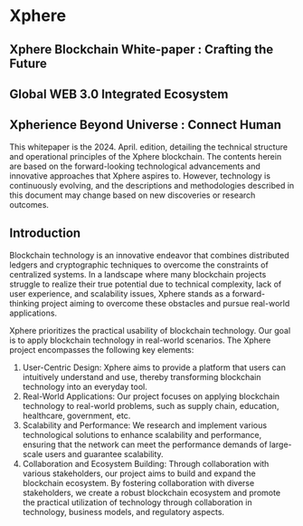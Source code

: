 # Xphere

## Xphere Blockchain White-paper : Crafting the Future&#x20;

## Global WEB 3.0 Integrated Ecosystem

## Xpherience Beyond Universe : Connect Human



This whitepaper is the 2024. April. edition, detailing the technical structure and operational principles of the Xphere blockchain. The contents herein are based on the forward-looking technological advancements and innovative approaches that Xphere aspires to. However, technology is continuously evolving, and the descriptions and methodologies described in this document may change based on new discoveries or research outcomes.



## Introduction

Blockchain technology is an innovative endeavor that combines distributed ledgers and cryptographic techniques to overcome the constraints of centralized systems. In a landscape where many blockchain projects struggle to realize their true potential due to technical complexity, lack of user experience, and scalability issues, Xphere stands as a forward-thinking project aiming to overcome these obstacles and pursue real-world applications.



Xphere prioritizes the practical usability of blockchain technology. Our goal is to apply blockchain technology in real-world scenarios. The Xphere project encompasses the following key elements:



1. User-Centric Design: Xphere aims to provide a platform that users can intuitively understand and use, thereby transforming blockchain technology into an everyday tool.&#x20;
2. Real-World Applications: Our project focuses on applying blockchain technology to real-world problems, such as supply chain, education, healthcare, government, etc.&#x20;
3. Scalability and Performance: We research and implement various technological solutions to enhance scalability and performance, ensuring that the network can meet the performance demands of large-scale users and guarantee scalability.&#x20;
4. Collaboration and Ecosystem Building: Through collaboration with various stakeholders, our project aims to build and expand the blockchain ecosystem. By fostering collaboration with diverse stakeholders, we create a robust blockchain ecosystem and promote the practical utilization of technology through collaboration in technology, business models, and regulatory aspects.







